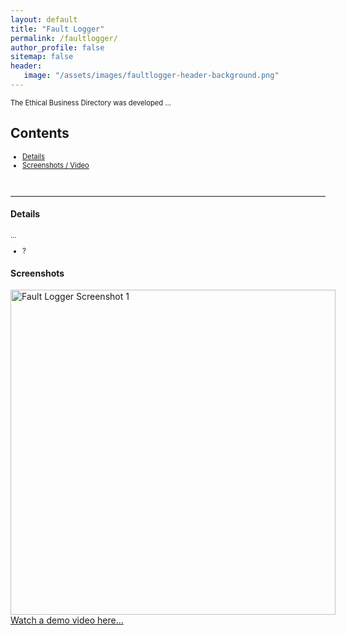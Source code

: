 ```yaml
---
layout: default
title: "Fault Logger"
permalink: /faultlogger/
author_profile: false
sitemap: false
header: 
   image: "/assets/images/faultlogger-header-background.png" 
---
```

<p style="font-size:0.80em; margin-top:0; margin-bottom: 0;">
The Ethical Business Directory was developed ...
</p>

<h2>Contents</h2>
<ul style="font-size:0.80em;">
  <li><a href="#1">Details</a></li>
  <li><a href="#2">Screenshots / Video</a></li>
</ul>

<br>
<hr>

<div id="1"></div>
<h4>Details</h4>
<p style="font-size:0.80em; margin-top:0; margin-bottom: 0;">
...
</p>
<ul style="font-size:0.80em;">
  <li>?</li>
</ul>

<div id="2"></div>
<h4>Screenshots</h4>
<div style="float: left;"><img style="height:520px; object-fit: contain;" alt="Fault Logger Screenshot 1" src="/assets/images/abc.png" /></div>

<a href="https://youtu.be/EGw2L2sMLuE" target="_blank">Watch a demo video here...</a>
